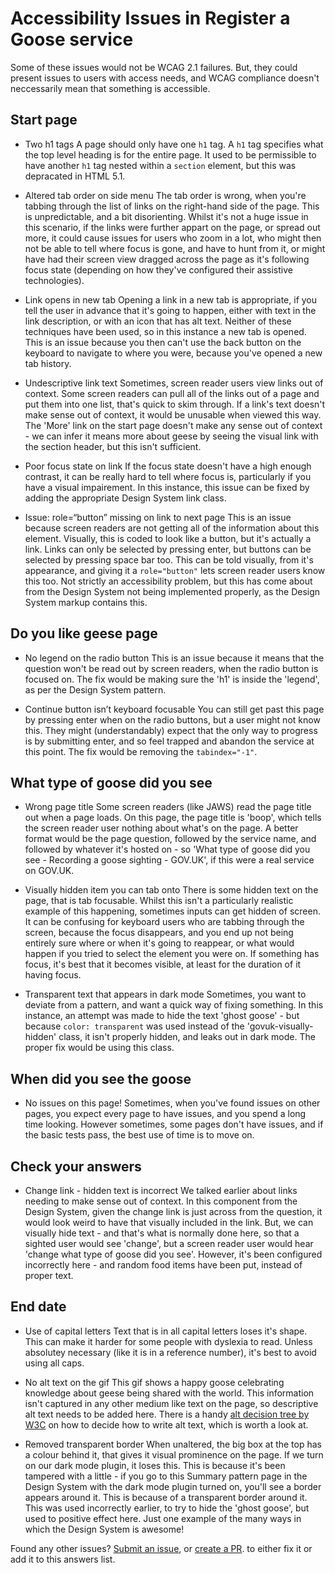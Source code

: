 # Accessibility Issues in Register a Goose service

Some of these issues would not be WCAG 2.1 failures. But, they could present issues to users with access needs, and WCAG compliance doesn't neccessarily mean that something is accessible.


## Start page

- Two h1 tags
A page should only have one `h1` tag. A `h1` tag specifies what the top level heading is for the entire page. It used to be permissible to have another `h1` tag nested within a `section` element, but this was depracated in HTML 5.1.

- Altered tab order on side menu
The tab order is wrong, when you're tabbing through the list of links on the right-hand side of the page. This is unpredictable, and a bit disorienting. Whilst it's not a huge issue in this scenario, if the links were further appart on the page, or spread out more, it could cause issues for users who zoom in a lot, who might then not be able to tell where focus is gone, and have to hunt from it, or might have had their screen view dragged across the page as it's following focus state (depending on how they've configured their assistive technologies).

- Link opens in new tab
Opening a link in a new tab is appropriate, if you tell the user in advance that it's going to happen, either with text in the link description, or with an icon that has alt text. Neither of these techniques have been used, so in this instance a new tab is opened. This is an issue because you then can't use the back button on the keyboard to navigate to where you were, because you've opened a new tab history.


- Undescriptive link text
Sometimes, screen reader users view links out of context. Some screen readers can pull all of the links out of a page and put them into one list, that's quick to skim through. If a link's text doesn't make sense out of context, it would be unusable when viewed this way. The 'More' link on the start page doesn't make any sense out of context - we can infer it means more about geese by seeing the visual link with the section header, but this isn't sufficient.


- Poor focus state on link
If the focus state doesn't have a high enough contrast, it can be really hard to tell where focus is, particularly if you have a visual impairement. In this instance, this issue can be fixed by adding the appropriate Design System link class.


- Issue: role=“button” missing on link to next page
This is an issue because screen readers are not getting all of the information about this element. Visually, this is coded to look like a button, but it's actually a link. Links can only be selected by pressing enter, but buttons can be selected by pressing space bar too. This can be told visually, from it's appearance, and giving it a `role="button"` lets screen reader users know this too. Not strictly an accessibility problem, but this has come about from the Design System not being implemented properly, as the Design System markup contains this.

## Do you like geese page
- No legend on the radio button
This is an issue because it means that the question won't be read out by screen readers, when the radio button is focused on. The fix would be making sure the 'h1' is inside the 'legend', as per the Design System pattern.

- Continue button isn’t keyboard focusable
You can still get past this page by pressing enter when on the radio buttons, but a user might not know this. They might (understandably) expect that the only way to progress is by submitting enter, and so feel trapped and abandon the service at this point. The fix would be removing the `tabindex="-1"`.

## What type of goose did you see
- Wrong page title
Some screen readers (like JAWS) read the page title out when a page loads. On this page, the page title is 'boop', which tells the screen reader user nothing about what's on the page. A better format would be the page question, followed by the service name, and followed by whatever it's hosted on - so 'What type of goose did you see - Recording a goose sighting - GOV.UK', if this were a real service on GOV.UK.

- Visually hidden item you can tab onto
There is some hidden text on the page, that is tab focusable. Whilst this isn't a particularly realistic example of this happening, sometimes inputs can get hidden of screen. It can be confusing for keyboard users who are tabbing through the screen, because the focus disappears, and you end up not being entirely sure where or when it's going to reappear, or what would happen if you tried to select the element you were on. If something has focus, it's best that it becomes visible, at least for the duration of it having focus.

- Transparent text that appears in dark mode
Sometimes, you want to deviate from a pattern, and want a quick way of fixing something. In this instance, an attempt was made to hide the text 'ghost goose' - but because `color: transparent` was used instead of the 'govuk-visually-hidden' class, it isn't properly hidden, and leaks out in dark mode. The proper fix would be using this class.


## When did you see the goose
- No issues on this page! Sometimes, when you've found issues on other pages, you expect every page to have issues, and you spend a long time looking. However sometimes, some pages don't have issues, and if the basic tests pass, the best use of time is to move on.

## Check your answers
- Change link - hidden text is incorrect
We talked earlier about links needing to make sense out of context. In this component from the Design System, given the change link is just across from the question, it would look weird to have that visually included in the link. But, we can visually hide text - and that's what is normally done here, so that a sighted user would see 'change', but a screen reader user would hear 'change what type of goose did you see'. However, it's been configured incorrectly here - and random food items have been put, instead of proper text. 

## End date
- Use of capital letters
Text that is in all capital letters loses it's shape. This can make it harder for some people with dyslexia to read. Unless absolutey necessary (like it is in a reference number), it's best to avoid using all caps.

- No alt text on the gif
This gif shows a happy goose celebrating knowledge about geese being shared with the world. This information isn't captured in any other medium like text on the page, so descriptive alt text needs to be added here. There is a handy [alt decision tree by W3C](https://www.w3.org/WAI/tutorials/images/decision-tree/) on how to decide how to write alt text, which is worth a look at.

- Removed transparent border
When unaltered, the big box at the top has a colour behind it, that gives it visual prominence on the page. If we turn on our dark mode plugin, it loses this. This is because it's been tampered with a little - if you go to this Summary pattern page in the Design System with the dark mode plugin turned on, you'll see a border appears around it. This is because of a transparent border around it. This was used incorrectly earlier, to try to hide the 'ghost goose', but used to positive effect here. Just one example of the many ways in which the Design System is awesome!


Found any other issues? [Submit an issue](https://github.com/ministryofjustice/recording-a-goose-sighting/issues), or [create a PR](https://github.com/ministryofjustice/recording-a-goose-sighting/pulls). to either fix it or add it to this answers list.